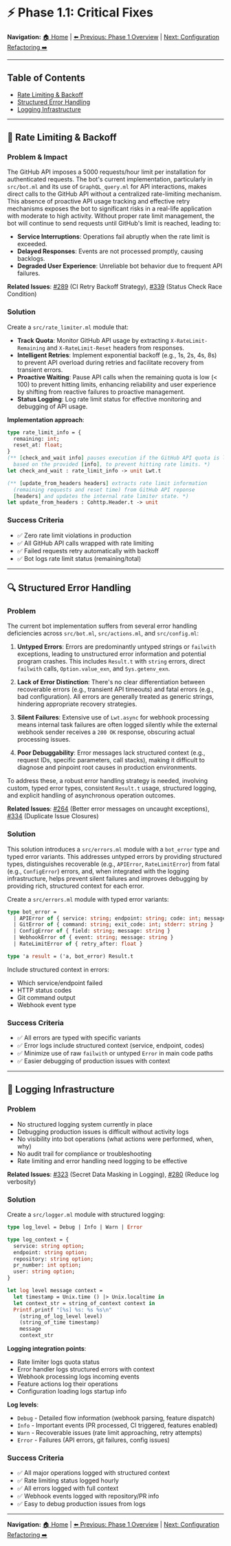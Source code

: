 # :zap: Phase 1.1: Critical Fixes

**Navigation:** [:house: Home](README.md) | [:arrow_left: Previous: Phase 1 Overview](03-phase0-overview.md) | [Next: Configuration Refactoring :arrow_right:](05-phase0-conf-refact.md)

---

## Table of Contents
- [Rate Limiting & Backoff](#rate-limiting--backoff)
- [Structured Error Handling](#structured-error-handling)
- [Logging Infrastructure](#logging-infrastructure)

---

## :traffic_light: Rate Limiting & Backoff

### Problem & Impact

The GitHub API imposes a 5000 requests/hour limit per installation for authenticated requests. The bot's current implementation, particularly in `src/bot.ml` and its use of `GraphQL_query.ml` for API interactions, makes direct calls to the GitHub API without a centralized rate-limiting mechanism. This absence of proactive API usage tracking and effective retry mechanisms exposes the bot to significant risks in a real-life application with moderate to high activity. Without proper rate limit management, the bot will continue to send requests until GitHub's limit is reached, leading to:
- **Service Interruptions**: Operations fail abruptly when the rate limit is exceeded.
- **Delayed Responses**: Events are not processed promptly, causing backlogs.
- **Degraded User Experience**: Unreliable bot behavior due to frequent API failures.

**Related Issues**: [#289](docs/issues/roadmap/detailed/issue-289-ci-retry-backoff.md) (CI Retry Backoff Strategy), [#339](docs/issues/roadmap/detailed/issue-339-status-check-race.md) (Status Check Race Condition)

### Solution

Create a `src/rate_limiter.ml` module that:
- **Track Quota**: Monitor GitHub API usage by extracting `X-RateLimit-Remaining` and `X-RateLimit-Reset` headers from responses.
- **Intelligent Retries**: Implement exponential backoff (e.g., 1s, 2s, 4s, 8s) to prevent API overload during retries and facilitate recovery from transient errors.
- **Proactive Waiting**: Pause API calls when the remaining quota is low (< 100) to prevent hitting limits, enhancing reliability and user experience by shifting from reactive failures to proactive management.
- **Status Logging**: Log rate limit status for effective monitoring and debugging of API usage.

**Implementation approach**:
```ocaml
type rate_limit_info = {
  remaining: int;
  reset_at: float;
}
(** [check_and_wait info] pauses execution if the GitHub API quota is low,
  based on the provided [info], to prevent hitting rate limits. *)
let check_and_wait : rate_limit_info -> unit Lwt.t

(** [update_from_headers headers] extracts rate limit information
  (remaining requests and reset time) from GitHub API reponse
  [headers] and updates the internal rate limiter state. *)
let update_from_headers : Cohttp.Header.t -> unit
```

### Success Criteria

- :white_check_mark: Zero rate limit violations in production
- :white_check_mark: All GitHub API calls wrapped with rate limiting
- :white_check_mark: Failed requests retry automatically with backoff
- :white_check_mark: Bot logs rate limit status (remaining/total)

---

## :mag: Structured Error Handling

### Problem

The current bot implementation suffers from several error handling deficiencies across `src/bot.ml`, `src/actions.ml`, and `src/config.ml`:

1.  **Untyped Errors**: Errors are predominantly untyped strings or `failwith` exceptions, leading to unstructured error information and potential program crashes. This includes `Result.t` with `string` errors, direct `failwith` calls, `Option.value_exn`, and `Sys.getenv_exn`.

2.  **Lack of Error Distinction**: There's no clear differentiation between recoverable errors (e.g., transient API timeouts) and fatal errors (e.g., bad configuration). All errors are generally treated as generic strings, hindering appropriate recovery strategies.

3.  **Silent Failures**: Extensive use of `Lwt.async` for webhook processing means internal task failures are often logged silently while the external webhook sender receives a `200 OK` response, obscuring actual processing issues.

4.  **Poor Debuggability**: Error messages lack structured context (e.g., request IDs, specific parameters, call stacks), making it difficult to diagnose and pinpoint root causes in production environments.

To address these, a robust error handling strategy is needed, involving custom, typed error types, consistent `Result.t` usage, structured logging, and explicit handling of asynchronous operation outcomes.

**Related Issues**: [#264](docs/issues/roadmap/templates/enhancements/issue-264-better-error-messages-on-uncaught-exceptions.md) (Better error messages on uncaught exceptions), [#334](docs/issues/roadmap/detailed/issue-334-duplicate-closures.md) (Duplicate Issue Closures)

### Solution

This solution introduces a `src/errors.ml` module with a `bot_error` type and typed error variants. This addresses untyped errors by providing structured types, distinguishes recoverable (e.g., `APIError`, `RateLimitError`) from fatal (e.g., `ConfigError`) errors, and, when integrated with the logging infrastructure, helps prevent silent failures and improves debugging by providing rich, structured context for each error.

Create a `src/errors.ml` module with typed error variants:

```ocaml
type bot_error =
  | APIError of { service: string; endpoint: string; code: int; message: string }
  | GitError of { command: string; exit_code: int; stderr: string }
  | ConfigError of { field: string; message: string }
  | WebhookError of { event: string; message: string }
  | RateLimitError of { retry_after: float }

type 'a result = ('a, bot_error) Result.t
```

Include structured context in errors:
- Which service/endpoint failed
- HTTP status codes
- Git command output
- Webhook event type

### Success Criteria

- :white_check_mark: All errors are typed with specific variants
- :white_check_mark: Error logs include structured context (service, endpoint, codes)
- :white_check_mark: Minimize use of raw `failwith` or untyped `Error` in main code paths
- :white_check_mark: Easier debugging of production issues with context

---

## :memo: Logging Infrastructure

### Problem

- No structured logging system currently in place
- Debugging production issues is difficult without activity logs
- No visibility into bot operations (what actions were performed, when, why)
- No audit trail for compliance or troubleshooting
- Rate limiting and error handling need logging to be effective

**Related Issues**: [#323](docs/issues/roadmap/detailed/issue-323-secret-masking.md) (Secret Data Masking in Logging), [#280](docs/issues/roadmap/templates/enhancements/issue-280-reduce-log-verbosity-by-printing-less-output-for-git-commands.md) (Reduce log verbosity)

### Solution

Create a `src/logger.ml` module with structured logging:

```ocaml
type log_level = Debug | Info | Warn | Error

type log_context = {
  service: string option;
  endpoint: string option;
  repository: string option;
  pr_number: int option;
  user: string option;
}

let log level message context =
  let timestamp = Unix.time () |> Unix.localtime in
  let context_str = string_of_context context in
  Printf.printf "[%s] %s: %s %s\n"
    (string_of_log_level level)
    (string_of_time timestamp)
    message
    context_str
```

**Logging integration points**:
- Rate limiter logs quota status
- Error handler logs structured errors with context
- Webhook processing logs incoming events
- Feature actions log their operations
- Configuration loading logs startup info

**Log levels**:
- `Debug` - Detailed flow information (webhook parsing, feature dispatch)
- `Info` - Important events (PR processed, CI triggered, features enabled)
- `Warn` - Recoverable issues (rate limit approaching, retry attempts)
- `Error` - Failures (API errors, git failures, config issues)

### Success Criteria

- :white_check_mark: All major operations logged with structured context
- :white_check_mark: Rate limiting status logged hourly
- :white_check_mark: All errors logged with full context
- :white_check_mark: Webhook events logged with repository/PR info
- :white_check_mark: Easy to debug production issues from logs

---

**Navigation:** [:house: Home](README.md) | [:arrow_left: Previous: Phase 1 Overview](03-phase0-overview.md) | [Next: Configuration Refactoring :arrow_right:](05-phase0-conf-refact.md)
